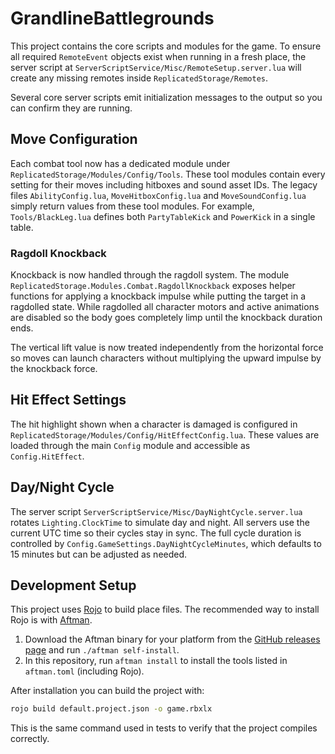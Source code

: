 # GrandlineBattlegrounds

This project contains the core scripts and modules for the game. To ensure all required `RemoteEvent` objects exist when running in a fresh place, the server script at `ServerScriptService/Misc/RemoteSetup.server.lua` will create any missing remotes inside `ReplicatedStorage/Remotes`.

Several core server scripts emit initialization messages to the output so you can confirm they are running.

## Move Configuration

Each combat tool now has a dedicated module under
`ReplicatedStorage/Modules/Config/Tools`. These tool modules contain every
setting for their moves including hitboxes and sound asset IDs. The legacy
files `AbilityConfig.lua`, `MoveHitboxConfig.lua` and `MoveSoundConfig.lua`
simply return values from these tool modules. For example,
`Tools/BlackLeg.lua` defines both `PartyTableKick` and `PowerKick` in a single
table.

### Ragdoll Knockback

Knockback is now handled through the ragdoll system. The module
`ReplicatedStorage.Modules.Combat.RagdollKnockback` exposes helper
functions for applying a knockback impulse while putting the target in
a ragdolled state. While ragdolled all character motors and active
animations are disabled so the body goes completely limp until the
knockback duration ends.

The vertical lift value is now treated independently from the horizontal
force so moves can launch characters without multiplying the upward
impulse by the knockback force.

## Hit Effect Settings

The hit highlight shown when a character is damaged is configured in
`ReplicatedStorage/Modules/Config/HitEffectConfig.lua`. These values are loaded
through the main `Config` module and accessible as `Config.HitEffect`.

## Day/Night Cycle

The server script `ServerScriptService/Misc/DayNightCycle.server.lua` rotates
`Lighting.ClockTime` to simulate day and night. All servers use the current UTC
time so their cycles stay in sync. The full cycle duration is controlled by
`Config.GameSettings.DayNightCycleMinutes`, which defaults to 15 minutes but can
be adjusted as needed.


## Development Setup

This project uses [Rojo](https://github.com/rojo-rbx/rojo) to build place files. The recommended way to install Rojo is with [Aftman](https://github.com/LPGhatguy/aftman).

1. Download the Aftman binary for your platform from the [GitHub releases page](https://github.com/LPGhatguy/aftman/releases) and run `./aftman self-install`.
2. In this repository, run `aftman install` to install the tools listed in `aftman.toml` (including Rojo).

After installation you can build the project with:

```sh
rojo build default.project.json -o game.rbxlx
```

This is the same command used in tests to verify that the project compiles correctly.
